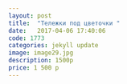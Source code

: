 ```yaml
---
layout: post
title:  "Тележки под цветочки "
date:   2017-04-06 17:40:06
code: 1773
categories: jekyll update
image: image29.jpg
description: 1500р
price: 1 500 р
---
```


